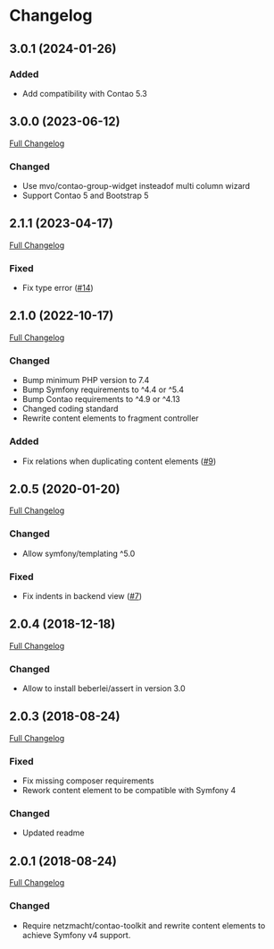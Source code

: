 Changelog
=========

3.0.1 (2024-01-26)
------------------

### Added

 - Add compatibility with Contao 5.3

3.0.0 (2023-06-12)
------------------

[Full Changelog](https://github.com/contao-bootstrap/tab/compare/2.1.1...3.0.0)

### Changed

 - Use mvo/contao-group-widget insteadof multi column wizard
 - Support Contao 5 and Bootstrap 5

2.1.1 (2023-04-17)
------------------

[Full Changelog](https://github.com/contao-bootstrap/tab/compare/2.1.0...2.1.1)

### Fixed

 - Fix type error ([#14](https://github.com/contao-bootstrap/tab/issues/14))


2.1.0 (2022-10-17)
------------------

[Full Changelog](https://github.com/contao-bootstrap/tab/compare/2.0.4...2.1.0)

### Changed

- Bump minimum PHP version to 7.4
- Bump Symfony requirements to ^4.4 or ^5.4
- Bump Contao requirements to ^4.9 or ^4.13
- Changed coding standard
- Rewrite content elements to fragment controller

### Added

 - Fix relations when duplicating content elements ([#9](https://github.com/contao-bootstrap/tab/issues/9))

2.0.5 (2020-01-20)
------------------

[Full Changelog](https://github.com/contao-bootstrap/tab/compare/2.0.4...2.0.5)

### Changed

 - Allow symfony/templating ^5.0

### Fixed

 - Fix indents in backend view ([#7](https://github.com/contao-bootstrap/tab/issues/7))

2.0.4 (2018-12-18)
------------------

[Full Changelog](https://github.com/contao-bootstrap/tab/compare/2.0.3...2.0.4)

### Changed

 - Allow to install beberlei/assert in version 3.0

2.0.3 (2018-08-24)
------------------

[Full Changelog](https://github.com/contao-bootstrap/tab/compare/2.0.1...2.0.3)


### Fixed

 - Fix missing composer requirements
 - Rework content element to be compatible with Symfony 4

### Changed

 - Updated readme


2.0.1 (2018-08-24)
------------------

[Full Changelog](https://github.com/contao-bootstrap/tab/compare/2.0.0...2.0.1)


### Changed

 - Require netzmacht/contao-toolkit and rewrite content elements to achieve Symfony v4 support.
